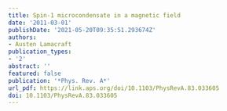 ```yaml
---
title: Spin-1 microcondensate in a magnetic field
date: '2011-03-01'
publishDate: '2021-05-20T09:35:51.293674Z'
authors:
- Austen Lamacraft
publication_types:
- '2'
abstract: ''
featured: false
publication: '*Phys. Rev. A*'
url_pdf: https://link.aps.org/doi/10.1103/PhysRevA.83.033605
doi: 10.1103/PhysRevA.83.033605
---
```


